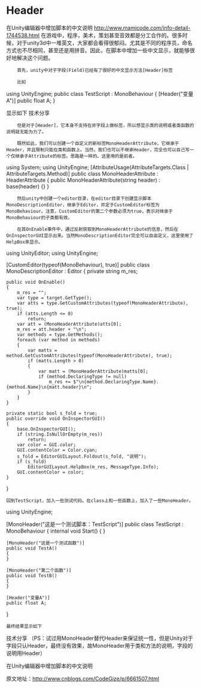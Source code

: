 # Header
在Unity编辑器中增加脚本的中文说明
http://www.mamicode.com/info-detail-1744538.html
在游戏中，程序，美术，策划甚至音效都是分工合作的。很多时候，对于unity3d中一堆英文，大家都会看得很郁闷。尤其是不同的程序员，命名方式也不尽相同，甚至还是用拼音。因此，在脚本中增加一些中文显示，就能够很好地解决这个问题。

        首先，unity中对于字段(Field)已经有了很好的中文显示方法[Header]标签

        比如

using UnityEngine; 
public class TestScript : MonoBehaviour 
{ 
    [Header("变量A")] 
    public float A; 
}

   显示如下
技术分享
 

        但是对于[Header]，它本身不支持在非字段上做标签，所以想显示类的说明或者类函数的说明就无能为力了。

        既然如此，我们可以创建一个自定义的新标签MonoHeaderAttribute，它继承于Header，并且限制只能在类和函数上。当然，我们也可以不继承Header，完全也可以自己写一个仅继承于Attribute的标签。思路是一样的。这里用的是前者。

using System;
using UnityEngine;
[AttributeUsage(AttributeTargets.Class | AttributeTargets.Method)]
public class MonoHeaderAttribute : HeaderAttribute
{
    public MonoHeaderAttribute(string header) : base(header)
    {}
}
 

        然后unity中创建一个editor目录，在editor目录下创建显示脚本MonoDescriptionEditor，继承于Editor，并定于CustomEditor标签为MonoBehaviour。注意，CustomEditor的第二个参数必须为true，表示对继承于MonoBehaviour的子类都有效。

        在其OnEnable事件中，通过反射获取到MonoHeaderAttribute的信息，然后在OnInspectorGUI显示出来。当然MonoDescriptionEditor完全可以自由定义，这里使用了HelpBox来显示。

using UnityEditor;
using UnityEngine;

[CustomEditor(typeof(MonoBehaviour), true)]
public class MonoDescriptionEditor : Editor
{
    private string m_res;

    public void OnEnable()
    {
        m_res = "";
        var type = target.GetType();
        var atts = type.GetCustomAttributes(typeof(MonoHeaderAttribute), true);
        if (atts.Length <= 0)
            return;
        var att = (MonoHeaderAttribute)atts[0];
        m_res = att.header + "\n";
        var methods = type.GetMethods();
        foreach (var method in methods)
        {
            var matts = method.GetCustomAttributes(typeof(MonoHeaderAttribute), true);
            if (matts.Length > 0)
            {
                var matt = (MonoHeaderAttribute)matts[0];
                if (method.DeclaringType != null)
                    m_res += $"\n{method.DeclaringType.Name}.{method.Name}\n{matt.header}\n";
            }
        }
    }

    private static bool s_fold = true;
    public override void OnInspectorGUI()
    {
        base.OnInspectorGUI();
        if (string.IsNullOrEmpty(m_res))
            return;
        var color = GUI.color;
        GUI.contentColor = Color.cyan;
        s_fold = EditorGUILayout.Foldout(s_fold, "说明");
        if (s_fold)
            EditorGUILayout.HelpBox(m_res, MessageType.Info);
        GUI.contentColor = color;
    }
}
    
    回到TestScript，加入一些测试代码。在class上和一些函数上，加入了一些MonoHeader。
using UnityEngine;

[MonoHeader("这是一个测试脚本：TestScript")]
public class TestScript : MonoBehaviour
{
    internal void Start()
    {
    }

    [MonoHeader("这是一个测试函数")]
    public void TestA()
    {
    }

    [MonoHeader("第二个函数")]
    public void TestB()
    {
    }

    [Header("变量A")]
    public float A;
}
    
    最终结果显示如下
技术分享
         （PS：试过用MonoHeader替代Header来保证统一性，但是Unity对于字段只认Header，最终没有效果，故MonoHeader用于类和方法的说明，字段的说明用Header）

在Unity编辑器中增加脚本的中文说明

原文地址：http://www.cnblogs.com/CodeGize/p/6661507.html
